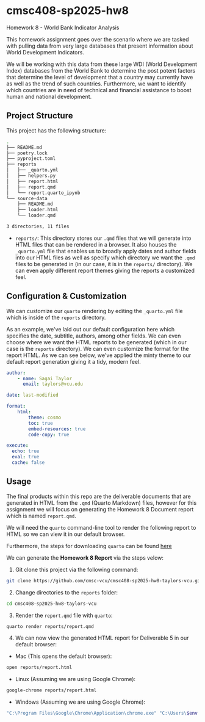 # cmsc408-sp2025-hw8

Homework 8 - World Bank Indicator Analysis

This homework assignment goes over the scenario where we are tasked with pulling data from very large databases that present information about World Development Indicators. 

We will be working with this data from these large WDI (World Development Index) databases from the World Bank to determine the post potent factors that determine the level of development that a country may currently have as well as the trend of such countries. Furthermore, we want to identify which countries are in need of technical and financial assistance to boost human and national development.

## Project Structure

This project has the following structure: 
```bash
.
├── README.md
├── poetry.lock
├── pyproject.toml
├── reports
│   ├── _quarto.yml
│   ├── helpers.py
│   ├── report.html
│   ├── report.qmd
│   └── report.quarto_ipynb
└── source-data
    ├── README.md
    ├── loader.html
    └── loader.qmd

3 directories, 11 files
```

- `reports/`: This directory stores our `.qmd` files that we will generate into HTML files that can be rendered in a browser. It also houses the `_quarto.yml` file that enables us to broadly apply dates and author fields into our HTML files as well as specify which directory we want the `.qmd` files to be generated in (in our case, it is in the `reports/` directory). We can even apply different report themes giving the reports a customized feel. 


## Configuration & Customization
We can customize our `quarto` rendering by editing the `_quarto.yml` file which is inside of the `reports` directory. 

As an example, we've laid out our default configuration here which specifies the date, subtitle, authors, among other fields. We can even choose where we want the HTML reports to be generated (which in our case is the `reports` directory). We can even customize the format for the report HTML. As we can see below, we've applied the minty theme to our default report generation giving it a tidy, modern feel. 

```yaml
author:
    - name: Sagai Taylor
      email: taylors@vcu.edu

date: last-modified

format:
    html:
        theme: cosmo
        toc: true
        embed-resources: true
        code-copy: true

execute:
  echo: true
  eval: true
  cache: false
```

## Usage
The final products within this repo are the deliverable documents that are generated in HTML from the `.qmd` (Quarto Markdown) files, however for this assignment we will focus on generating the Homework 8 Document report which is named `report.qmd`. 

We will need the `quarto` command-line tool to render the following report to HTML so we can view it in our default browser. 

Furthermore, the steps for downloading `quarto` can be found [here](https://quarto.org/docs/get-started/)

We can generate the **Homework 8 Report** via the steps velow: 

1. Git clone this project via the following command:
```bash
git clone https://github.com/cmsc-vcu/cmsc408-sp2025-hw8-taylors-vcu.git
```

2. Change directories to the `reports` folder:
```bash
cd cmsc408-sp2025-hw8-taylors-vcu
```

3. Render the `report.qmd` file with `quarto`:
```bash
quarto render reports/report.qmd
```

4. We can now view the generated HTML report for Deliverable 5 in our default browser:

- Mac (This opens the default browser): 
```bash
open reports/report.html
```

- Linux (Assuming we are using Google Chrome):
```bash
google-chrome reports/report.html
```

- Windows (Assuming we are using Google Chrome):
```powershell
"C:\Program Files\Google\Chrome\Application\chrome.exe" "C:\Users\$env:USERNAME\Downloads\cmsc408-sp2025-hw8-taylors-vcu\reports\report.html"
```


